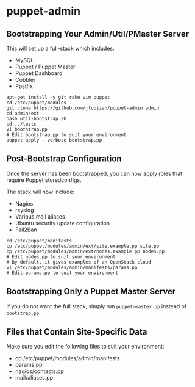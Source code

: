 puppet-admin
============

Bootstrapping Your Admin/Util/PMaster Server
--------------------------------------------

This will set up a full-stack which includes:

  * MySQL
  * Puppet / Puppet Master
  * Puppet Dashboard
  * Cobbler
  * Postfix

```shell
apt-get install -y git rake vim puppet
cd /etc/puppet/modules
git clone https://github.com/jtopjian/puppet-admin admin
cd admin/ext
bash util-bootstrap.sh
cd ../tests
vi bootstrap.pp
# Edit bootstrap.pp to suit your environment
puppet apply --verbose bootstrap.pp
```

Post-Bootstrap Configuration
----------------------------

Once the server has been bootstrapped, you can now apply roles that require Puppet storedconfigs.

The stack will now include:

  * Nagios
  * rsyslog
  * Various mail aliases
  * Ubuntu security update configuration
  * Fail2Ban

```shell
cd /etc/puppet/manifests
cp /etc/puppet/modules/admin/ext/site.example.pp site.pp
cp /etc/puppet/modules/admin/ext/nodes.example.pp nodes.pp
# Edit nodes.pp to suit your environment
# By default, it gives examples of an OpenStack cloud
vi /etc/puppet/modules/admin/manifests/params.pp
# Edit params.pp to suit your environment
```

Bootstrapping Only a Puppet Master Server
-----------------------------------------

If you do not want the full stack, simply run `puppet-master.pp` instead of `bootstrap.pp`.

Files that Contain Site-Specific Data
-------------------------------------

Make sure you edit the following files to suit your environment:

  * cd /etc/puppet/modules/admin/manifests
  * params.pp
  * nagios/contacts.pp
  * mail/aliases.pp
